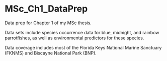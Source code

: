 # MSc_Ch1_DataPrep
Data prep for Chapter 1 of my MSc thesis. 

Data sets include species occurrence data for blue, midnight, and rainbow parrotfishes, as well as environmental predictors for these species.

Data coverage includes most of the Florida Keys National Marine Sanctuary (FKNMS) and Biscayne National Park (BNP).
